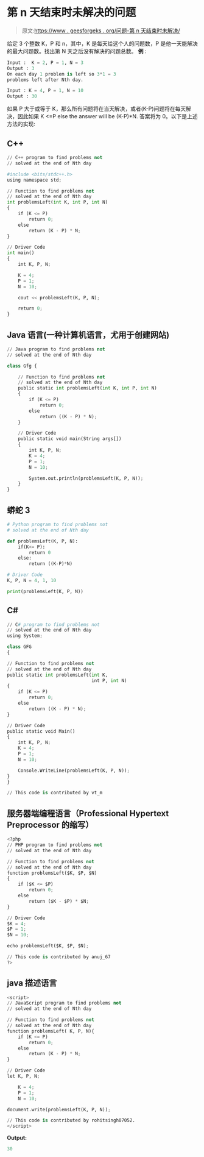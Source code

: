 # 第 n 天结束时未解决的问题

> 原文:[https://www . geesforgeks . org/问题-第 n 天结束时未解决/](https://www.geeksforgeeks.org/problems-not-solved-at-the-end-of-nth-day/)

给定 3 个整数 K，P 和 n，其中，K 是每天给这个人的问题数，P 是他一天能解决的最大问题数。找出第 N 天之后没有解决的问题总数。
**例** :

```py
Input :  K = 2, P = 1, N = 3
Output : 3
On each day 1 problem is left so 3*1 = 3 
problems left after Nth day.

Input : K = 4, P = 1, N = 10
Output : 30
```

如果 P 大于或等于 K，那么所有问题将在当天解决，或者(K-P)问题将在每天解决，因此如果 K <=P else the answer will be (K-P)*N.
答案将为 0。以下是上述方法的实现:

## C++

```py
// C++ program to find problems not
// solved at the end of Nth day

#include <bits/stdc++.h>
using namespace std;

// Function to find problems not
// solved at the end of Nth day
int problemsLeft(int K, int P, int N)
{
    if (K <= P)
        return 0;
    else
        return (K - P) * N;
}

// Driver Code
int main()
{
    int K, P, N;

    K = 4;
    P = 1;
    N = 10;

    cout << problemsLeft(K, P, N);

    return 0;
}
```

## Java 语言(一种计算机语言，尤用于创建网站)

```py
// Java program to find problems not
// solved at the end of Nth day

class Gfg {

    // Function to find problems not
    // solved at the end of Nth day
    public static int problemsLeft(int K, int P, int N)
    {
        if (K <= P)
            return 0;
        else
            return ((K - P) * N);
    }

    // Driver Code
    public static void main(String args[])
    {
        int K, P, N;
        K = 4;
        P = 1;
        N = 10;

        System.out.println(problemsLeft(K, P, N));
    }
}
```

## 蟒蛇 3

```py
# Python program to find problems not
# solved at the end of Nth day

def problemsLeft(K, P, N):
    if(K<= P):
        return 0
    else:
        return ((K-P)*N)

# Driver Code
K, P, N = 4, 1, 10

print(problemsLeft(K, P, N))
```

## C#

```py
// C# program to find problems not
// solved at the end of Nth day
using System;

class GFG
{

// Function to find problems not
// solved at the end of Nth day
public static int problemsLeft(int K,
                               int P, int N)
{
    if (K <= P)
        return 0;
    else
        return ((K - P) * N);
}

// Driver Code
public static void Main()
{
    int K, P, N;
    K = 4;
    P = 1;
    N = 10;

    Console.WriteLine(problemsLeft(K, P, N));
}
}

// This code is contributed by vt_m
```

## 服务器端编程语言（Professional Hypertext Preprocessor 的缩写）

```py
<?php
// PHP program to find problems not
// solved at the end of Nth day

// Function to find problems not
// solved at the end of Nth day
function problemsLeft($K, $P, $N)
{
    if ($K <= $P)
        return 0;
    else
        return ($K - $P) * $N;
}

// Driver Code
$K = 4;
$P = 1;
$N = 10;

echo problemsLeft($K, $P, $N);

// This code is contributed by anuj_67
?>
```

## java 描述语言

```py
<script>
// JavaScript program to find problems not
// solved at the end of Nth day

// Function to find problems not
// solved at the end of Nth day
function problemsLeft( K, P, N){
    if (K <= P)
        return 0;
    else
        return (K - P) * N;
}

// Driver Code
let K, P, N;

    K = 4;
    P = 1;
    N = 10;

document.write(problemsLeft(K, P, N));

// This code is contributed by rohitsingh07052.
</script>
```

**Output:** 

```py
30
```